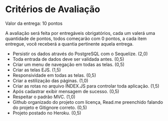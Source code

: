 # Critérios de Avaliação
Valor da entrega: 10 pontos


A avaliação será feita por entregáveis obrigatórios, cada um valerá uma quantidade de pontos, todos começarão com 0 pontos, a cada item entregue, você receberá a quantia pertinente aquela entrega. 


+ Persistir os dados através do PostgreSQL com o Sequelize. (2,0)
+ Toda entrada de dados deve ser validada antes. (0,5)
+ Criar um menu de navegação em todas as telas. (0,5)
+ Criar as telas EJS. (1,5)
+ Responsividade em todas as telas. (0,5)
+ Criar a estilização das páginas. (1,0)
+ Criar as rotas no arquivo INDEX.JS para controlar toda aplicação. (1,5)
+ Após cadastrar exibir mensagem de sucesso. (0,5)
+ Respeitar o padrão MVC. (1,0)
+ Github organizado do projeto com licença, Read.me preenchido falando do projeto e Gitignore correto. (0,5)
+ Projeto postado no Heroku. (0,5)
